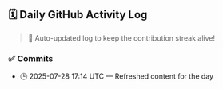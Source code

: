 ## 🗓️ Daily GitHub Activity Log

> 🤖 Auto-updated log to keep the contribution streak alive!

### ✅ Commits

- 🕒 2025-07-28 17:14 UTC — Refreshed content for the day

